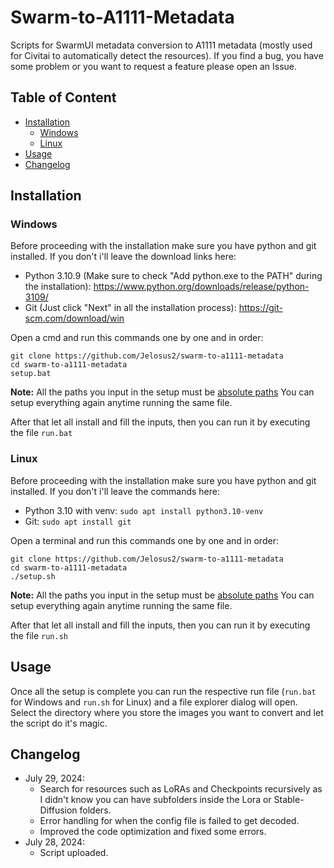 # Swarm-to-A1111-Metadata

Scripts for SwarmUI metadata conversion to A1111 metadata (mostly used for Civitai to automatically detect the resources). If you find a bug, you have some problem or you want to request a feature please open an Issue.

## Table of Content
- [Installation](#installation)
  - [Windows](#windows)
  - [Linux](#linux)
- [Usage](#usage)
- [Changelog](#changelog)

## Installation
### Windows
Before proceeding with the installation make sure you have python and git installed. If you don't i'll leave the download links here:
- Python 3.10.9 (Make sure to check "Add python.exe to the PATH" during the installation): https://www.python.org/downloads/release/python-3109/
- Git (Just click "Next" in all the installation process): https://git-scm.com/download/win

Open a cmd and run this commands one by one and in order:
```
git clone https://github.com/Jelosus2/swarm-to-a1111-metadata
cd swarm-to-a1111-metadata
setup.bat
```
**Note:** All the paths you input in the setup must be [absolute paths](https://www.computerhope.com/issues/ch001708.htm#windows)
You can setup everything again anytime running the same file.

After that let all install and fill the inputs, then you can run it by executing the file `run.bat`

### Linux
Before proceeding with the installation make sure you have python and git installed. If you don't i'll leave the commands here:
- Python 3.10 with venv: `sudo apt install python3.10-venv`
- Git: `sudo apt install git`

Open a terminal and run this commands one by one and in order:
```
git clone https://github.com/Jelosus2/swarm-to-a1111-metadata
cd swarm-to-a1111-metadata
./setup.sh
```
**Note:** All the paths you input in the setup must be [absolute paths](https://www.computerhope.com/issues/ch001708.htm#linux)
You can setup everything again anytime running the same file.

After that let all install and fill the inputs, then you can run it by executing the file `run.sh`

## Usage
Once all the setup is complete you can run the respective run file (`run.bat` for Windows and `run.sh` for Linux) and a file explorer dialog will open. Select the directory where you store the images you want to convert and let the script do it's magic.

## Changelog
- July 29, 2024:
  - Search for resources such as LoRAs and Checkpoints recursively as I didn't know you can have subfolders inside the Lora or Stable-Diffusion folders.
  - Error handling for when the config file is failed to get decoded.
  - Improved the code optimization and fixed some errors.
- July 28, 2024:
  - Script uploaded.